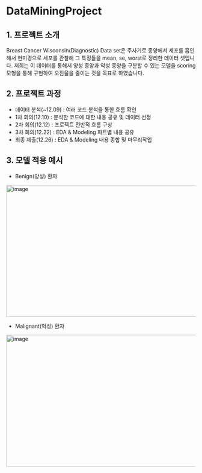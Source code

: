 # DataMiningProject

## 1. 프로젝트 소개
Breast Cancer Wisconsin(Diagnostic) Data set은 주사기로 종양에서 세포를 흡인해서 현미경으로 세포를 관찰해 그 특징들을 mean, se, worst로 정리한 데이터 셋입니다. 저희는 이 데이터를 통해서 양성 종양과 악성 종양을 구분할 수 있는 모델을 scoring 모형을 통해 구현하여 오진율을 줄이는 것을 목표로 하였습니다.
  
## 2. 프로젝트 과정
- 데이터 분석(~12.09) : 여러 코드 분석을 통한 흐름 확인
- 1차 회의(12.10) : 분석한 코드에 대한 내용 공유 및 데이터 선정
- 2차 회의(12.12) : 프로젝트 전반적 흐름 구상
- 3차 회의(12.22) : EDA & Modeling 파트별 내용 공유
- 최종 제출(12.26) : EDA & Modeling 내용 종합 및 마무리작업

## 3. 모델 적용 예시

- Benign(양성) 환자
<img src="https://github.com/BaekJunehong/DataMining_project/assets/101456289/2f82dbe4-2a04-4f0b-ba6c-feed1867bbb4" alt="image" width="700" height="350">

- Malignant(악성) 환자
<img src="https://github.com/BaekJunehong/DataMining_project/assets/101456289/19182487-1d3c-475a-835d-dec69ceada13" alt="image" width="700" height="350">
